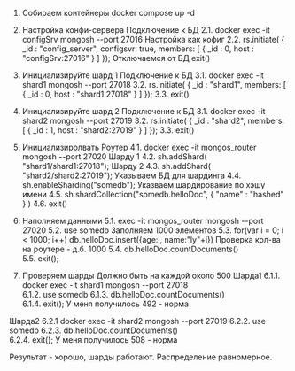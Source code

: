 



1. Собираем контейнеры
docker compose up -d

2. Настройка конфи-сервера
Подключение к БД
2.1. docker exec -it configSrv mongosh --port 27016
Настройка как кофиг
2.2. rs.initiate(   {    _id : "config_server",       configsvr: true,    members: [      { _id : 0, host : "configSrv:27016" }    ]  });
Отключаемся от БД exit()

3. Инициализируйте шард 1
Подключение к БД
3.1. docker exec -it shard1 mongosh --port 27018
3.2. rs.initiate(     {      _id : "shard1",      members: [        { _id : 0, host : "shard1:27018" }     ]    });
3.3. exit()


3. Инициализируйте шард 2
Подключение к БД
3.1. docker exec -it shard2 mongosh --port 27019
3.2. rs.initiate(     {      _id : "shard2",      members: [        { _id : 1, host : "shard2:27019" }     ]    });
3.3. exit()

4. Инициализиролвать Роутер
4.1. docker exec -it mongos_router mongosh --port 27020
Шарду 1
4.2. sh.addShard( "shard1/shard1:27018"); 
Шарду 2 
4.3. sh.addShard( "shard2/shard2:27019"); 
Указываем БД для шардинга
4.4. sh.enableSharding("somedb");
Указваем шардирование по хэшу имени 
4.5. sh.shardCollection("somedb.helloDoc", { "name" : "hashed" } )
4.6. exit()

5. Наполняем данными
5.1.  exec -it mongos_router mongosh --port 27020
5.2. use somedb
Заполняем 1000 элементов
5.3. for(var i = 0; i < 1000; i++) db.helloDoc.insert({age:i, name:"ly"+i})
Проверка кол-ва на роутере - д.б. 1000
5.4. db.helloDoc.countDocuments()  
5.5. exit();

6. Проверяем шарды
Должно быть на каждой около 500
Шарда1
6.1.1. docker exec -it shard1 mongosh --port 27018     
6.1.2. use somedb
6.1.3. db.helloDoc.countDocuments()  
6.1.4. exit();
У меня получилось 492 - норма

Шарда2
6.2.1 docker exec -it shard2 mongosh --port 27019
6.2.2. use somedb
6.2.3. db.helloDoc.countDocuments()  
6.2.4. exit();
У меня получилось 508 - норма

Результат - хорошо, шарды работают. Распределение равномерное.

